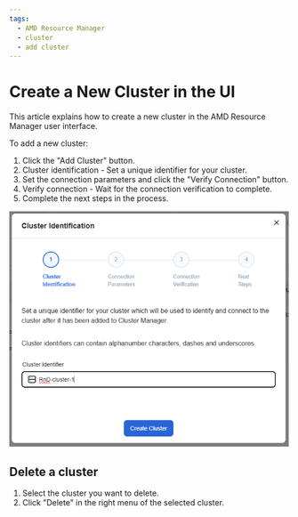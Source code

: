 ```yaml
---
tags:
  - AMD Resource Manager
  - cluster
  - add cluster
---
```


# Create a New Cluster in the UI

This article explains how to create a new cluster in the AMD Resource Manager user interface.

To add a new cluster:

1. Click the "Add Cluster" button.
2. Cluster identification - Set a unique identifier for your cluster.
3. Set the connection parameters and click the "Verify Connection" button.
4. Verify connection - Wait for the connection verification to complete.
5. Complete the next steps in the process.

![A diagram of the create cluster page.](../../img/clusters/create-cluster.png)

## Delete a cluster

1. Select the cluster you want to delete.
2. Click "Delete" in the right menu of the selected cluster.
